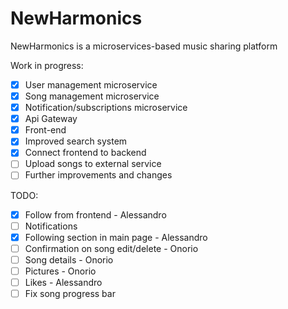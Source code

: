# NewHarmonics
NewHarmonics is a microservices-based music sharing platform

Work in progress:
- [x] User management microservice
- [x] Song management microservice
- [x] Notification/subscriptions microservice
- [x] Api Gateway
- [x] Front-end
- [x] Improved search system
- [x] Connect frontend to backend
- [ ] Upload songs to external service
- [ ] Further improvements and changes

TODO:
- [x] Follow from frontend - Alessandro
- [ ] Notifications
- [x] Following section in main page - Alessandro
- [ ] Confirmation on song edit/delete - Onorio
- [ ] Song details - Onorio
- [ ] Pictures - Onorio
- [ ] Likes - Alessandro
- [ ] Fix song progress bar
